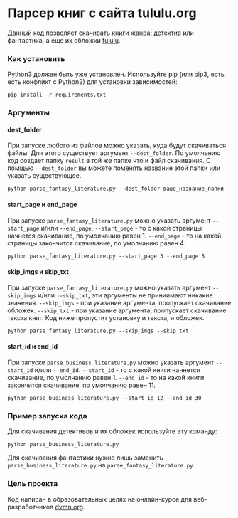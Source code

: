 # Парсер книг с сайта tululu.org
Данный код позволяет скачивать книги жанра: детектив или фантастика, а еще их обложки [tululu](https://tululu.org).

### Как установить
Python3 должен быть уже установлен. Используйте pip (или pip3, есть есть конфликт с Python2) для установки зависимостей:
```
pip install -r requirements.txt
```
### Аргументы
#### dest_folder
При запуске любого из файлов можно указать, куда будут скачиваться файлы. Для этого существует аргумент `--dest_folder`.
По умолчанию код создает папку `result` в той же папке что и файл скачивания. С помщью `--dest_folder` вы можете поменять название этой папки или указать существующее.
```
python parse_fantasy_literature.py --dest_folder ваше_название_папки
```
#### start_page и end_page
При запуске `parse_fantasy_literature.py` можно указать аргумент `--start_page` и/или `--end_page`.
`--start_page` - то с какой страницы начнется скачивание, по умолчанию равен 1.
`--end_page` - то на какой страницы закончится скачивание, по умолчанию равен 4.
```
python parse_fantasy_literature.py --start_page 3 --end_page 5
```
#### skip_imgs и skip_txt
При запуске `parse_fantasy_literature.py` можно указать аргумент `--skip_imgs` и/или `--skip_txt`, эти аргументы не приниимают никакие значения.
`--skip_imgs` - при указание аргумента, пропускает скачивание обложек.
`--skip_txt` - при указание аргумента, пропускает скачивание текста книг.
Код ниже пропустит установку и текста, и обложек.
```
python parse_fantasy_literature.py --skip_imgs --skip_txt
```
#### start_id и end_id
При запуске `parse_business_literature.py` можно указать аргумент `--start_id` и/или `--end_id`.
`--start_id` - то с какой книги начнется скачивание, по умолчанию равен 1.
`--end_id` - то на какой книги закончится скачивание, по умолчанию равен 11.
```
python parse_business_literature.py --start_id 12 --end_id 30
```
### Пример запуска кода
Для скачивания детективов и их обложек используйте эту команду:
```
python parse_business_literature.py
``` 
Для скачивания фантастики нужно лишь заменить `parse_business_literature.py` на `parse_fantasy_literature.py`.

### Цель проекта

Код написан в образовательных целях на онлайн-курсе для веб-разработчиков [dvmn.org](https://dvmn.org/).

